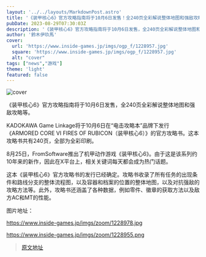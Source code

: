 ```yaml
---
layout: '../../layouts/MarkdownPost.astro'
title: '《装甲核心6》官方攻略指南将于10月6日发售！全240页全彩解说整体地图和强敌攻略等'
pubDate: 2023-08-29T07:30:03Z
description: '《装甲核心6》官方攻略指南将于10月6日发售，全240页全彩解说整体地图和强敌攻略等。'
author: '鈴木伊玖馬'
cover:
  url: 'https://www.inside-games.jp/imgs/ogp_f/1228957.jpg'
  square: 'https://www.inside-games.jp/imgs/ogp_f/1228957.jpg'
  alt: "cover"
tags: ["news","游戏"]
theme: 'light'
featured: false
---
```


![cover](https://www.inside-games.jp/imgs/ogp_f/1228957.jpg)

《装甲核心6》官方攻略指南将于10月6日发售，全240页全彩解说整体地图和强敌攻略等。

KADOKAWA Game Linkage将于10月6日在“电击攻略本”品牌下发行《ARMORED CORE VI FIRES OF RUBICON（装甲核心6）》的官方攻略书。这本攻略书共有240页，全部为全彩印刷。

8月25日，FromSoftware推出了机甲动作游戏《装甲核心6》。由于这是该系列约10年来的新作，因此在X平台上，相关关键词每天都会成为热门话题。

这本《装甲核心6》官方攻略书的发行已经确定。攻略书收录了所有任务的出现条件和路线分支的整体流程图，以及容器和档案的位置的整体地图，以及对抗强敌的攻略方法等。此外，攻略书还涵盖了各种数据，例如零件、徽章的获取方法以及敌方AC和MT的性能。 

图片地址：

https://www.inside-games.jp/imgs/zoom/1228978.jpg

https://www.inside-games.jp/imgs/zoom/1228955.png

>[原文地址](https://www.inside-games.jp/article/2023/08/29/148156.html)  